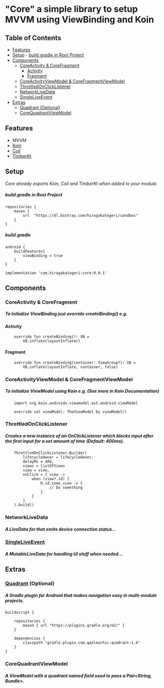 # "Core" a simple library to setup MVVM using ViewBinding and Koin <!-- omit in toc --> 

## Table of Contents <!-- omit in toc -->
- [Features](#features)
- [Setup](#setup)
      - [build.gradle in Root Project](#buildgradle-in-root-project)
- [Components](#components)
  - [CoreActivity & CoreFragment](#coreactivity--corefragment)
    - [Activity](#activity)
    - [Fragment](#fragment)
  - [CoreActivityViewModel & CoreFragmentViewModel](#coreactivityviewmodel--corefragmentviewmodel)
  - [ThrottledOnClickListener](#throttledonclicklistener)
  - [NetworkLiveData](#networklivedata)
  - [SingleLiveEvent](#singleliveevent)
- [Extras](#extras)
  - [Quadrant (Optional)](#quadrant-optional)
  - [CoreQuadrantViewModel](#corequadrantviewmodel)

## Features

- MVVM
- [Koin](https://github.com/InsertKoinIO/koin)
- [Coil](https://github.com/coil-kt/coil)
- [TimberKt](https://github.com/ajalt/timberkt)

## Setup

*Core already exports Koin, Coil and TimberKt when added to your module.* 

##### build.gradle in Root Project

```
repositories {
	maven {
		url  "https://dl.bintray.com/hirogakatageri/sandbox"
	}
}
```

##### build.gradle <!-- omit in toc -->

```
android {
    buildFeatures{
        viewBinding = true
    }
}

implementation 'com.hirogakatageri:core:0.0.1'
```

## Components

### CoreActivity & CoreFragment
##### To initialize ViewBinding just override createBinding() e.g. <!-- omit in toc -->
#### Activity

```
    override fun createBinding(): VB =
        VB.inflate(layoutInflater)
```

#### Fragment

```
    override fun createBinding(container: ViewGroup?): VB =
        VB.inflate(layoutInflate, container, false)
```

### CoreActivityViewModel & CoreFragmentViewModel
##### To initialize ViewModel using Koin e.g. (See more in Koin Documentation) <!-- omit in toc -->
```
    import org.koin.androidx.viewmodel.ext.android.viewModel

    override val viewModel: TheViewModel by viewModel()
```

### ThrottledOnClickListener
##### Creates a new instance of an OnClickListener which blocks input after the first input for a set amount of time (Default: 400ms). <!-- omit in toc -->

```
    ThrottledOnClickListener.Builder(
        lifecycleOwner = lifecycleOwner,
        delayMs = 400,
        views = listOfViews
        view = view,
        onClick = { view ->
            when (view?.id) {
                R.id.some_view -> {
                    // Do something
                }
            }
        }
    ).build()
```

### NetworkLiveData
##### A LiveData for that emits device connection status... <!-- omit in toc -->

### [SingleLiveEvent](https://github.com/android/architecture-samples/blob/dev-todo-mvvm-live/todoapp/app/src/main/java/com/example/android/architecture/blueprints/todoapp/SingleLiveEvent.java)
##### A MutableLiveData for handling UI stuff when needed... <!-- omit in toc -->

## Extras

### [Quadrant](https://github.com/gaelmarhic/Quadrant) (Optional) 
##### A Gradle plugin for Android that makes navigation easy in multi-module projects. <!-- omit in toc -->

```
buildscript {

    repositories {
        maven { url "https://plugins.gradle.org/m2/" }
    }

    dependencies {
        classpath "gradle.plugin.com.gaelmarhic:quadrant:1.4"
    }
}
```

### CoreQuadrantViewModel
##### A ViewModel with a **quadrant** named field used to pass a Pair<String, Bundle>. <!-- omit in toc -->